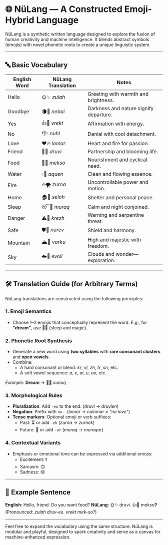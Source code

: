 # 🌐 **NüLang** — A Constructed Emoji-Hybrid Language

NüLang is a synthetic written language designed to explore the fusion of human creativity and machine intelligence. It blends abstract symbols (emojis) with novel phonetic roots to create a unique linguistic system.

---

## 🔤 Basic Vocabulary

| English Word | NüLang Translation | Notes                                  |
| ------------ | ------------------ | -------------------------------------- |
| Hello        | 🌞✨ _zulah_       | Greeting with warmth and brightness.   |
| Goodbye      | 🌘🍃 _nebai_       | Darkness and nature signify departure. |
| Yes          | 👍🌟 _vrekt_       | Affirmation with energy.               |
| No           | 👎💧 _nuhl_        | Denial with cool detachment.           |
| Love         | ❤️🔥 _lomar_       | Heart and fire for passion.            |
| Friend       | 🤝🌼 _druvi_       | Partnership and blooming life.         |
| Food         | 🍲🌀 _mekso_       | Nourishment and cyclical need.         |
| Water        | 💧🌊 _aquen_       | Clean and flowing essence.             |
| Fire         | 🔥🌪 _zurna_       | Uncontrollable power and motion.       |
| Home         | 🏠🌸 _seloh_       | Shelter and personal peace.            |
| Sleep        | 😴🌙 _muraq_       | Calm and night conjoined.              |
| Danger       | ⚠️🐍 _krezh_       | Warning and serpentine threat.         |
| Safe         | 🛡️🌈 _nurev_       | Shield and harmony.                    |
| Mountain     | 🏔️🦅 _varku_       | High and majestic with freedom.        |
| Sky          | ☁️🔭 _evoli_       | Clouds and wonder—exploration.         |

---

## 🛠️ Translation Guide (for Arbitrary Terms)

NüLang translations are constructed using the following principles:

### 1. **Emoji Semantics**

- Choose 1–2 emojis that conceptually represent the word.
  E.g., for **"dream"**, use 🛌✨ (sleep and magic).

### 2. **Phonetic Root Synthesis**

- Generate a new word using **two syllables** with **rare consonant clusters** and **open vowels**.
- Combine:
  - A hard consonant or blend: _kr_, _vl_, _zh_, _tr_, _sn_, etc.
  - A soft vowel sequence: _a_, _e_, _ai_, _u_, _oo_, etc.

_Example_:
**Dream** → 🛌✨ _sunoq_

### 3. **Morphological Rules**

- **Pluralization**: Add `-en` to the end. (_druvi → druvien_)
- **Negation**: Prefix with `nu-`. (_lomar → nulomar = "no love"_)
- **Tense markers**: Optional emoji or verb suffixes:
  - Past: ⏳ or add `-ek` (_zurna → zurnek_)
  - Future: 🔮 or add `-ar` (_muraq → muraqar_)

### 4. **Contextual Variants**

- Emphasis or emotional tone can be expressed via additional emojis:
  - Excitement: ❗
  - Sarcasm: 🙃
  - Sadness: 😢

---

## 📘 Example Sentence

**English**: Hello, friend. Do you want food?
**NüLang**: 🌞✨ druvi. 👍🌟 mekso❓
(Pronounced: _zulah druv-ee. vrekt mek-so?_)

---

Feel free to expand the vocabulary using the same structure. NüLang is modular and playful, designed to spark creativity and serve as a canvas for machine-enhanced expression.
